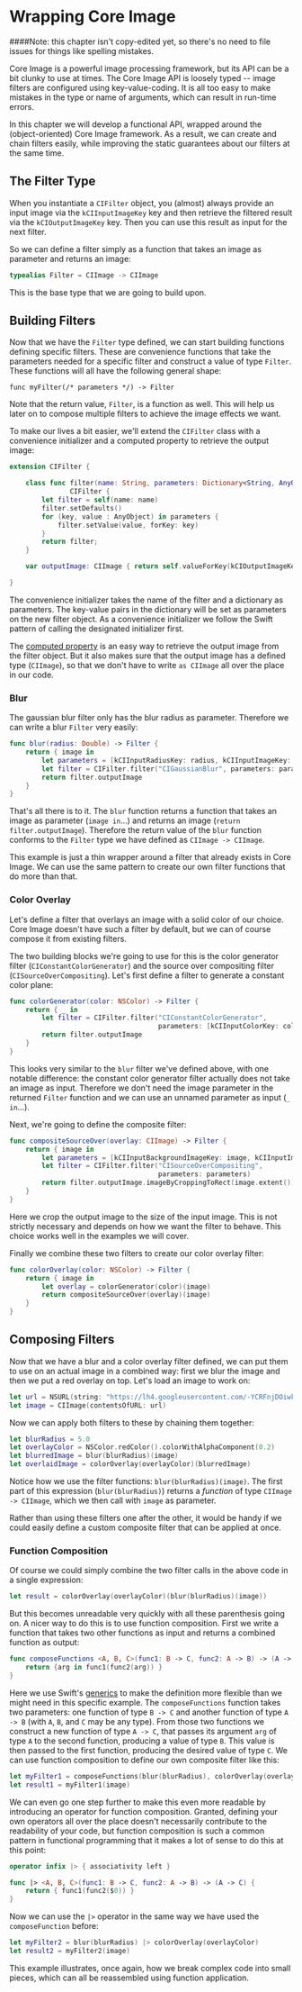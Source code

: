 # Wrapping Core Image

####Note:  this chapter isn't copy-edited yet, so there's no need to file issues for things like spelling mistakes.

Core Image is a powerful image processing framework, but its API can be a bit clunky to use at times. The Core Image API is loosely typed -- image filters are configured using key-value-coding. It is all too easy to make mistakes in the type or name of arguments, which can result in run-time errors.

In this chapter we will develop a functional API, wrapped around the (object-oriented) Core Image framework. As a result, we can create and chain filters easily, while improving the static guarantees about our filters at the same time.


## The Filter Type

When you instantiate a `CIFilter` object, you (almost) always provide an input image via the `kCIInputImageKey` key and then retrieve the filtered result via the `kCIOutputImageKey` key. Then you can use this result as input for the next filter. 

So we can define a filter simply as a function that takes an image as parameter and returns an image:


```swift
typealias Filter = CIImage -> CIImage
```

This is the base type that we are going to build upon. 


## Building Filters

Now that we have the `Filter` type defined, we can start building functions defining specific filters. These are convenience functions that take the parameters needed for a specific filter and construct a value of type `Filter`. These functions will all have the following general shape:

    func myFilter(/* parameters */) -> Filter

Note that the return value, `Filter`, is a function as well. This will help us later on to compose multiple filters to achieve the image effects we want.

To make our lives a bit easier, we'll extend the `CIFilter` class with a convenience initializer and a computed property to retrieve the output image:

```swift
extension CIFilter {

    class func filter(name: String, parameters: Dictionary<String, AnyObject>) -> 
               CIFilter {
        let filter = self(name: name)
        filter.setDefaults()
        for (key, value : AnyObject) in parameters {
            filter.setValue(value, forKey: key)
        }
        return filter;
    }

    var outputImage: CIImage { return self.valueForKey(kCIOutputImageKey) as CIImage }

}
```

The convenience initializer takes the name of the filter and a dictionary as parameters. The key-value pairs in the dictionary will be set as parameters on the new filter object. As a convenience initializer we follow the Swift pattern of calling the designated initializer first.

The [computed property](https://developer.apple.com/library/prerelease/ios/documentation/Swift/Conceptual/Swift_Programming_Language/Properties.html#//apple_ref/doc/uid/TP40014097-CH14-XID_329) is an easy way to retrieve the output image from the filter object. But it also makes sure that the output image has a defined type (`CIImage`), so that we don't have to write `as CIImage` all over the place in our code.


### Blur

The gaussian blur filter only has the blur radius as parameter. Therefore we can write a blur `Filter` very easily:

```swift
func blur(radius: Double) -> Filter {
    return { image in
        let parameters = [kCIInputRadiusKey: radius, kCIInputImageKey: image]
        let filter = CIFilter.filter("CIGaussianBlur", parameters: parameters)
        return filter.outputImage
    }
}
```

That's all there is to it. The `blur` function returns a function that takes an image as parameter (`image in`...) and returns an image (`return filter.outputImage`). Therefore the return value of the `blur` function conforms to the `Filter` type we have defined as `CIImage -> CIImage`.

This example is just a thin wrapper around a filter that already exists in Core Image. We can use the same pattern to create our own filter functions that do more than that.


### Color Overlay

Let's define a filter that overlays an image with a solid color of our choice. Core Image doesn't have such a filter by default, but we can of course compose it from existing filters.

The two building blocks we're going to use for this is the color generator filter (`CIConstantColorGenerator`) and the source over compositing filter (`CISourceOverCompositing`). Let's first define a filter to generate a constant color plane:

```swift
func colorGenerator(color: NSColor) -> Filter {
    return { _ in
        let filter = CIFilter.filter("CIConstantColorGenerator", 
                                     parameters: [kCIInputColorKey: color])
        return filter.outputImage
    }
}
```

This looks very similar to the `blur` filter we've defined above, with one notable difference: the constant color generator filter actually does not take an image as input. Therefore we don't need the image parameter in the returned `Filter` function and we can use an unnamed parameter as input (`_ in`...). 

Next, we're going to define the composite filter:

```swift
func compositeSourceOver(overlay: CIImage) -> Filter {
    return { image in
        let parameters = [kCIInputBackgroundImageKey: image, kCIInputImageKey: overlay]
        let filter = CIFilter.filter("CISourceOverCompositing", 
                                     parameters: parameters)
        return filter.outputImage.imageByCroppingToRect(image.extent())
    }
}
```

Here we crop the output image to the size of the input image. This is not strictly necessary and depends on how we want the filter to behave. This choice works well in the examples we will cover.

Finally we combine these two filters to create our color overlay filter:

```swift
func colorOverlay(color: NSColor) -> Filter {
    return { image in
        let overlay = colorGenerator(color)(image)
        return compositeSourceOver(overlay)(image)
    }
}
```


## Composing Filters

Now that we have a blur and a color overlay filter defined, we can put them to use on an actual image in a combined way: first we blur the image and then we put a red overlay on top. Let's load an image to work on:

```swift
let url = NSURL(string: "https://lh4.googleusercontent.com/-YCRFnjDOiwk/AAAAAAAAAAI/AAAAAAAAAAA/akhx39n7XyA/photo.jpg");
let image = CIImage(contentsOfURL: url)
```

Now we can apply both filters to these by chaining them together:

```swift
let blurRadius = 5.0
let overlayColor = NSColor.redColor().colorWithAlphaComponent(0.2)
let blurredImage = blur(blurRadius)(image)
let overlaidImage = colorOverlay(overlayColor)(blurredImage)
```

Notice how we use the filter functions: `blur(blurRadius)(image)`. The first part of this expression (`blur(blurRadius)`) returns a *function* of type `CIImage -> CIImage`, which we then call with `image` as parameter.

Rather than using these filters one after the other, it would be handy if we could easily define a custom composite filter that can be applied at once.


### Function Composition

Of course we could simply combine the two filter calls in the above code in a single expression:

```swift
let result = colorOverlay(overlayColor)(blur(blurRadius)(image))
```

But this becomes unreadable very quickly with all these parenthesis going on. A nicer way to do this is to use function composition. First we write a function that takes two other functions as input and returns a combined function as output:

```swift
func composeFunctions <A, B, C>(func1: B -> C, func2: A -> B) -> (A -> C) {
    return {arg in func1(func2(arg)) }
}
```

Here we use Swift's [generics](https://developer.apple.com/library/prerelease/ios/documentation/Swift/Conceptual/Swift_Programming_Language/Generics.html) to make the definition more flexible than we might need in this specific example. The `composeFunctions` function takes two parameters: one function of type `B -> C` and another function of type `A -> B` (with `A`, `B`, and `C` may be any type). From those two functions we construct a new function of type `A -> C`, that passes its argument `arg` of type `A` to the second function, producing a value of type `B`. This value is then passed to the first function, producing the desired value of type `C`. We can use function composition to define our own composite filter like this:

```swift
let myFilter1 = composeFunctions(blur(blurRadius), colorOverlay(overlayColor))
let result1 = myFilter1(image)
```

We can even go one step further to make this even more readable by introducing an operator for function composition. Granted, defining your own operators all over the place doesn't necessarily contribute to the readability of your code, but function composition is such a common pattern in functional programming that it makes a lot of sense to do this at this point:

```swift
operator infix |> { associativity left }

func |> <A, B, C>(func1: B -> C, func2: A -> B) -> (A -> C) {
    return { func1(func2($0)) }
}
```

Now we can use the `|>` operator in the same way we have used the `composeFunction` before:

```swift
let myFilter2 = blur(blurRadius) |> colorOverlay(overlayColor)
let result2 = myFilter2(image)
```

This example illustrates, once again, how we break complex code into small pieces, which can all be reassembled using function application.


